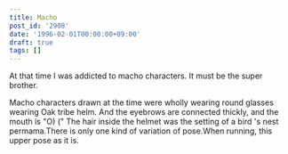 ```yaml
---
title: Macho
post_id: '2908'
date: '1996-02-01T00:00:00+09:00'
draft: true
tags: []
---
```


At that time I was addicted to macho characters. It must be the super brother.

Macho characters drawn at the time were wholly wearing round glasses wearing Oak tribe helm. And the eyebrows are connected thickly, and the mouth is "O) (" The hair inside the helmet was the setting of a bird 's nest permama.There is only one kind of variation of pose.When running, this upper pose as it is.

